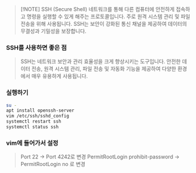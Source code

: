 
> [!NOTE] SSH (Secure Shell)
>  네트워크를 통해 다른 컴퓨터에 안전하게 접속하고 명령을 실행할 수 있게 해주는 프로토콜입니다. 주로 원격 시스템 관리 및 파일 전송을 위해 사용됩니다. SSH는 보안이 강화된 통신 채널을 제공하여 데이터의 무결성과 기밀성을 보장합니다.
### SSH를 사용하면 좋은 점
> SSH는 네트워크 보안과 관리 효율성을 크게 향상시키는 도구입니다. 안전한 데이터 전송, 원격 시스템 관리, 파일 전송 및 자동화 기능을 제공하여 다양한 환경에서 매우 유용하게 사용됩니다. 

### 실행하기
```bash
su -
apt install openssh-server 
vim /etc/ssh/sshd_config
systemctl restart ssh
systemctl status ssh
```
### vim에 들어가서 설정
>Port 22 -> Port 4242로 변경
>PermitRootLogin prohibit-password -> PermitRootLogin no 로 변경